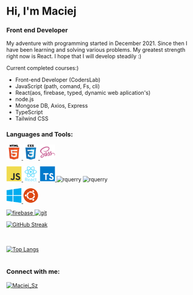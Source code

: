 
<h1 align="left">Hi, I'm Maciej</h1>
<h3 align="left"> Front end Developer</h3>
<p align="left">My adventure with programming started in December 2021. Since then I have been learning and solving various problems. My greatest strength right now is React. I hope that I will develop steadily :) </p>
<p align="left">Current completed courses:) </p>
<ul>
<li>Front-end Developer (CodersLab)</li>
<li>JavaScript (path, comand, Fs, cli)</li>
<li>React(aos, firebase, typed, dynamic web aplication's)</li>
<li>node.js</li>
<li>Mongose DB, Axios, Express</li>
<li>TypeScript</li>
<li>Tailwind CSS</li>
</ul>



<h3 align="left">Languages and Tools:</h3>
<p align="left"> 


  <a href="https://www.w3.org/html/" target="_blank" rel="noreferrer"> <img src="https://raw.githubusercontent.com/devicons/devicon/master/icons/html5/html5-original-wordmark.svg" alt="html5" width="40" height="40"/> </a> 
   <a href="https://www.w3schools.com/css/" target="_blank" rel="noreferrer"> <img src="https://raw.githubusercontent.com/devicons/devicon/master/icons/css3/css3-original-wordmark.svg" alt="css3" width="40" height="40"/> </a>
   <a href="https://sass-lang.com" target="_blank" rel="noreferrer"> <img src="https://raw.githubusercontent.com/devicons/devicon/master/icons/sass/sass-original.svg" alt="sass" width="40" height="40"/> </a> 
  
  <a href="https://developer.mozilla.org/en-US/docs/Web/JavaScript" target="_blank" rel="noreferrer"> <img src="https://raw.githubusercontent.com/devicons/devicon/master/icons/javascript/javascript-original.svg" alt="javascript" width="40" height="40"/> </a> 
  <a href="https://reactjs.org/" target="_blank" rel="noreferrer"> <img src="https://raw.githubusercontent.com/devicons/devicon/master/icons/react/react-original-wordmark.svg" alt="react" width="40" height="40"/> </a>  <a href="https://www.typescriptlang.org/" target="_blank" rel="noreferrer"> <img src="https://raw.githubusercontent.com/devicons/devicon/master/icons/typescript/typescript-original.svg" alt="typescript" width="40" height="40"/> </a>
 <img src="https://user-images.githubusercontent.com/96065197/208308915-21c4016e-4e01-415c-884c-84ca2ed033cc.png" alt="rquerry" width="60" height="40"/> <img src="https://user-images.githubusercontent.com/96065197/208310354-6e9cc72b-bddf-45b1-bf7e-14a9d89543d5.png" alt="rquerry" width="60" height="40"/> 
 
   
</p><p><a href="https://www.microsoft.com/pl-pl/windows" target="_blank" rel="noreferrer"> <img src="https://raw.githubusercontent.com/devicons/devicon/master/icons/windows8/windows8-original.svg" alt="windows"width="40" height="40"/></a><a href="https://ubuntu.com/" target="_blank" rel="noreferrer"> <img src="https://raw.githubusercontent.com/devicons/devicon/master/icons/ubuntu/ubuntu-plain.svg" alt="windows"width="40" height="40"/></a></p>


  <a href="https://firebase.google.com/" target="_blank" rel="noreferrer"> <img src="https://www.vectorlogo.zone/logos/firebase/firebase-icon.svg" alt="firebase" width="40" height="40"/> </a> <a href="https://git-scm.com/" target="_blank" rel="noreferrer"> <img src="https://www.vectorlogo.zone/logos/git-scm/git-scm-icon.svg" alt="git" width="40" height="40"/> </a> 

[![GitHub Streak](https://github-readme-streak-stats.herokuapp.com/?user=Atlon1&layout=compact&theme=vision-friendly-dark)](https://git.io/streak-stats)

<br></br>
[![Top Langs](https://github-readme-stats.vercel.app/api/top-langs/?username=Atlon1&layout=compact&theme=vision-friendly-dark)](https://github.com/anuraghazra/github-readme-stats)
<br></br>
<h3 align="left">Connect with me:</h3>
<p align="left">
<p align="left">
<a href="https://www.linkedin.com/in/maciej-szajstek-8995b4175/" target="blank"><img align="center" src="https://raw.githubusercontent.com/rahuldkjain/github-profile-readme-generator/master/src/images/icons/Social/linked-in-alt.svg" alt="Maciej_Sz" height="30" width="40" /></a>
</p>
